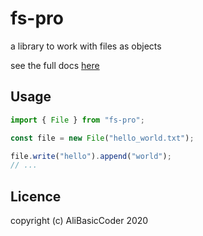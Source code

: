 # fs-pro

a library to work with files as objects

see the full docs [here](https://https://github.com/AliBasicCoder/fs-pro.git/blob/master/docs.md)

## Usage

```js
import { File } from "fs-pro";

const file = new File("hello_world.txt");

file.write("hello").append("world");
// ...
```

## Licence

copyright (c) AliBasicCoder 2020
